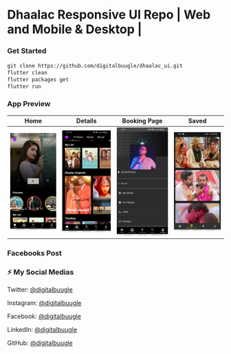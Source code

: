 # Dhaalac Responsive UI Repo | Web and Mobile & Desktop |

### Get Started

```shell
git clone https://github.com/digitalbuugle/dhaalac_ui.git
flutter clean
flutter packages get
flutter run
```

### App Preview

|              Home             |             Details           |             Booking Page           |             Saved           |
| :----------------------------------: | :----------------------------------: | :----------------------------------: | :----------------------------------: |
| <img src="https://raw.githubusercontent.com/digitalbuugle/dhaalac_ui/master/screenshots/flutter_01.png" width="350"> | <img src="https://raw.githubusercontent.com/digitalbuugle/dhaalac_ui/master/screenshots/flutter_02.png" width="350"> | <img src="https://raw.githubusercontent.com/digitalbuugle/dhaalac_ui/master/screenshots/flutter_03.png" width="350"> | <img src="https://raw.githubusercontent.com/digitalbuugle/dhaalac_ui/master/screenshots/flutter_04.jpg" width="350"> |

### Facebooks Post 


### ⚡️ My Social Medias

Twitter: [@digitalbuugle](https://twitter.com/digitalbuugle)

Instagram: [@digitalbuugle](https://instagram.com/digitalbuugle)

Facebook: [@digitalbuugle](https://www.facebook.com/ydigitalbuugle)

LinkedIn: [@digitalbuugle](https://linkedin.com/in/mdigitalbuugle)

GitHub: [@digitalbuugle](https://github.com/digitalbuugle)






